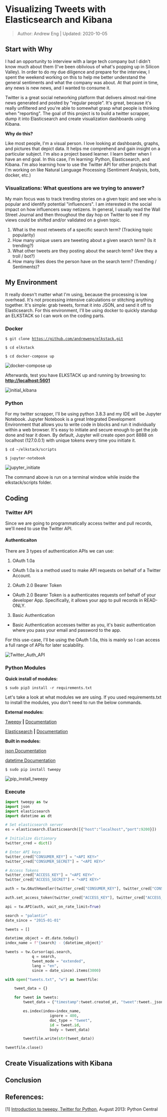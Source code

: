 # Visualizing Tweets with Elasticsearch and Kibana
> Author: Andrew Eng | Updated: 2020-10-05

## Start with Why
I had an opportunity to interview with a large tech company but I didn't know much about them (I've been oblivious of what's popping up in Silicon Valley).  In order to do my due diligence and prepare for the interview, I spent the weekend working on this to help me better understand the general sentiments and what the company was about.  At that point in time, any news is new news, and I wanted to consume it.

Twitter is a great social networking platform that delivers almost real-time news generated and posted by "regular people".  It's great, because it's really unfiltered and you're able to somewhat grasp what people is thinking when "reporting".  The goal of this project is to build a twitter scrapper, dump it into Elasticsearch and create visualization dashboards using Kibana.  

**Why do this?**

Like most people, I'm a visual person.  I love looking at dashboards, graphs, and pictures that depict data.  It helps me comprehend and gain insight on a particular subject.  I'm also a project based learner.  I learn better when I have an end goal.  In this case, I'm learning: Python, Elasticsearch, and Kibana.  I'm also learning how to use the Twitter API for other projects that I'm working on like Natural Language Processing (Sentiment Analysis, bots, docker, etc.)

### Visualizations: What questions are we trying to answer?
My main focus was to track trending stories on a given topic and see who is popular and identify potential "influencers".  I am interested in the social impact on how influencers sway netizens.  In general, I usually read the Wall Street Journal and then throughout the day hop on Twitter to see if my views could be shifted and/or validated on a given topic.

1. What is the most retweets of a specific search term? (Tracking topic popularity)
2. How many unique users are tweeting about a given search term? (Is it trending?)
3. What other tweets are they posting about the search term? (Are they a troll / bot?)
4. How many likes does the person have on the search term? (Trending / Sentiments)?

## My Environment
It really doesn't matter what I'm using, because the processing is low overhead.  It's not processing intensive calculations or stitching anything together.  It's simple: grab tweets, format it into JSON, and send it off to Elasticsearch.  For this environment, I'll be using docker to quickly standup an ELKSTACK so I can work on the coding parts.

### Docker

<code>$ git clone https://github.com/andreweng/elkstack.git</code>

<code>$ cd elkstack</code>

<code>$ cd docker-compose up</code>

![docker-compose up](images/docker-compose_up.png)

Afterwards, test you have ELKSTACK up and running by browsing to: **[http://localhost:5601](http://localhost:5601)**

![initial_kibana](images/initial_kibana.png)

### Python

For my twitter scrapper, I'll be using python 3.8.3 and my IDE will be Jupyter Notebook.  Jupyter Notebook is a great Integrated Development Environment that allows you to write code in blocks and run it individually within a web browser.  It's easy to initiate and secure enough to get the job done and tear it down.  By default, Jupyter will create open port 8888 on localhost (127.0.0.1) with unique tokens every time you initiate it. 

<code>$ cd ~/elkstack/scripts</code>

<code>$ jupyter-notebook</code>

![jupyter_initiate](images/jupyter_initiate.png)

The command above is run on a terminal window while inside the elkstack/scripts folder.

## Coding
### Twitter API
Since we are going to programmatically access twitter and pull records, we'll need to use the Twitter API.  

#### Authenticaiton
There are 3 types of authentication APIs we can use:
1. OAuth 1.0a
  - OAuth 1.0a is a method used to make API requests on behalf of a Twitter Account.

2. OAuth 2.0 Bearer Token
  - OAuth 2.0 Bearer Token is a authenticates requests onf behalf of your developer App.  Specifically, it allows your app to pull records in READ-ONLY.

3. Basic Authentication
  - Basic Authentication accesses twitter as you, it's basic authentication where you pass your email and password to the app.

For this use-case, I'll be using the OAuth 1.0a, this is mainly so I can access a full range of APIs for later scalability.

![Twitter_Auth_API](images/twitter-auth-api.png)

### Python Modules

**Quick install of modules:**

<code>$ sudo pip3 install -r requirements.txt</code>

Let's take a look at what modules we are using.  If you used requirements.txt to install the modules, you don't need to run the below commands.

**External modules:**

[Tweepy](https://github.com/tweepy/tweepy) **|** [Documentation](http://docs.tweepy.org/en/latest/index.html)  

[Elasticsearch](https://github.com/elastic/elasticsearch-py) **|** [Documentation](https://elasticsearch-py.readthedocs.io/en/master/)

**Built in modules:**

[json Documentation](https://docs.python.org/3/library/json.html)

[datetime Documentation](https://docs.python.org/3/library/datetime.html)

<code>$ sudo pip install tweepy</code>

![pip_install_tweepy](images/tweepy_install.png)

### Execute
```python
import tweepy as tw
import json
import elasticsearch
import datetime as dt
```

```python
# Set elasticsearch server
es = elasticsearch.Elasticsearch([{"host":"localhost","port":9200}])

# Initialize dictionary
twitter_cred = dict()

# Enter API keys
twitter_cred["CONSUMER_KEY"] = "<API KEY>"
twitter_cred["CONSUMER_SECRET"] = "<API KEY>"

# Access Tokens
twitter_cred["ACCESS_KEY"] = "<API KEY>"
twitter_cred["ACCESS_SECRET"] = "<API KEY>"

auth = tw.OAuthHandler(twitter_cred["CONSUMER_KEY"], twitter_cred["CONSUMER_SECRET"])

auth.set_access_token(twitter_cred["ACCESS_KEY"], twitter_cred["ACCESS_SECRET"])

api = tw.API(auth, wait_on_rate_limit=True)
```

```python
search = "palantir"
date_since = "2015-01-01"
```

```python
tweets = []

datetime_object = dt.date.today()
index_name = f"{search} - {datetime_object}"

tweets = tw.Cursor(api.search, 
            q = search, 
            tweet_mode = "extended", 
            lang = "en", 
            since = date_since).items(3000)

with open("tweets.txt", "w") as tweetfile:

    tweet_data = {}

    for tweet in tweets:
        tweet_data = {"timestamp":tweet.created_at, "tweet":tweet._json}

        es.index(index=index_name, 
                    ignore = 400, 
                    doc_type = "tweet", 
                    id = tweet.id, 
                    body = tweet_data)

        tweetfile.write(str(tweet_data))

tweetfile.close()

```
## Create Visualizations with Kibana

## Conclusion

## References:
[1] [Introduction to tweepy, Twitter for Python](https://www.pythoncentral.io/introduction-to-tweepy-twitter-for-python/), August 2013: Python Central

